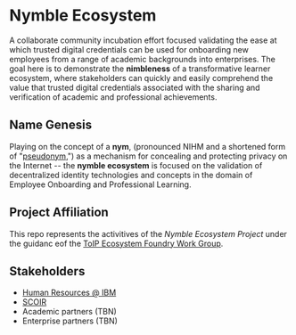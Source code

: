 # Nymble Ecosystem
A collaborate community incubation effort focused validating the ease at which trusted digital credentials can be used for onboarding new employees from a range of academic backgrounds into enterprises. The goal here is to demonstrate the **nimbleness** of a transformative learner ecosystem, where stakeholders can quickly and easily comprehend the value that trusted digital credentials associated with the sharing and verification of academic and professional achievements. 

## Name Genesis
Playing on the concept of a **nym**, (pronounced NIHM and a shortened form of "[pseudonym](https://en.wikipedia.org/wiki/Pseudonym),") as a mechanism for concealing and protecting privacy on the Internet -- the **nymble ecosystem** is focused on the validation of decentralized identity technologies and concepts in the domain of Employee Onboarding and Professional Learning.

## Project Affiliation
This repo represents the activitives of the *Nymble Ecosystem Project* under the guidanc eof the [ToIP Ecosystem Foundry Work Group](https://trustoverip.org/working-groups/ecosystem-foundry/).

## Stakeholders

* [Human Resources @ IBM](https://www.ibm.com/talent-management/hr-transformation)
* [SCOIR](https://www.scoir.com/) 
* Academic partners (TBN)
* Enterprise partners (TBN) 
